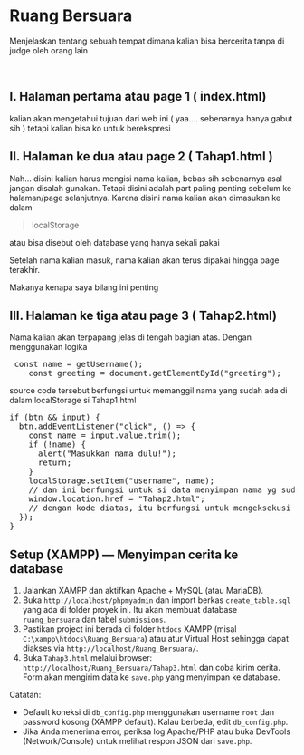 # Ruang Bersuara

Menjelaskan tentang sebuah tempat dimana kalian bisa bercerita tanpa di judge oleh orang lain

<br>

## I. Halaman pertama atau page 1 ( index.html)
kalian akan mengetahui tujuan dari web ini ( yaa.... sebenarnya hanya gabut sih ) tetapi kalian bisa ko untuk berekspresi
## II. Halaman ke dua atau page 2 ( Tahap1.html )
Nah... disini kalian harus mengisi nama kalian, bebas sih sebenarnya asal jangan disalah gunakan. Tetapi disini adalah part paling penting sebelum ke halaman/page selanjutnya. Karena disini nama kalian akan dimasukan ke dalam 
> localStorage <br>

atau bisa disebut oleh database yang hanya sekali pakai 

Setelah nama kalian masuk, nama kalian akan terus dipakai hingga page terakhir. 

Makanya kenapa saya bilang ini penting 
## III. Halaman ke tiga atau page 3 ( Tahap2.html)
Nama kalian akan terpapang jelas di tengah bagian atas. Dengan menggunakan logika 
<pre>
 const name = getUsername();
    const greeting = document.getElementById("greeting");
</pre>

source code tersebut berfungsi untuk memanggil nama yang sudah ada di dalam localStorage si Tahap1.html

<pre>
if (btn && input) {
  btn.addEventListener("click", () => {
    const name = input.value.trim();
    if (!name) {
      alert("Masukkan nama dulu!");
      return;
    }
    localStorage.setItem("username", name);
    // dan ini berfungsi untuk si data menyimpan nama yg sudah di isi pengguna
    window.location.href = "Tahap2.html";
    // dengan kode diatas, itu berfungsi untuk mengeksekusi program untuk pindah page
  });
}
</pre>

## Setup (XAMPP) — Menyimpan cerita ke database

1. Jalankan XAMPP dan aktifkan Apache + MySQL (atau MariaDB).
2. Buka `http://localhost/phpmyadmin` dan import berkas `create_table.sql` yang ada di folder proyek ini. Itu akan membuat database `ruang_bersuara` dan tabel `submissions`.
3. Pastikan project ini berada di folder `htdocs` XAMPP (misal `C:\xampp\htdocs\Ruang_Bersuara`) atau atur Virtual Host sehingga dapat diakses via `http://localhost/Ruang_Bersuara/`.
4. Buka `Tahap3.html` melalui browser: `http://localhost/Ruang_Bersuara/Tahap3.html` dan coba kirim cerita. Form akan mengirim data ke `save.php` yang menyimpan ke database.

Catatan:
- Default koneksi di `db_config.php` menggunakan username `root` dan password kosong (XAMPP default). Kalau berbeda, edit `db_config.php`.
- Jika Anda menerima error, periksa log Apache/PHP atau buka DevTools (Network/Console) untuk melihat respon JSON dari `save.php`.
